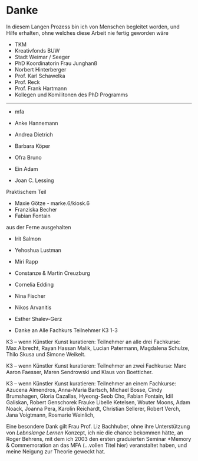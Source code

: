 # Danke

In diesem Langen Prozess bin ich von Menschen begleitet worden, und Hilfe erhalten, ohne welches diese Arbeit nie fertig geworden wäre


* TKM
* Kreativfonds BUW
* Stadt Weimar / Seeger
* PhD Koordinatorin Frau Junghanß
* Norbert Hinterberger
* Prof. Karl Schawelka
* Prof. Reck
* Prof. Frank Hartmann
* Kollegen und Komilitonen des PhD Programms

---
* mfa

* Anke Hannemann
* Andrea Dietrich
* Barbara Köper
* Ofra Bruno
* Ein Adam
* Joan C. Lessing

Praktischem Teil
* Maxie Götze -  marke.6/kiosk.6
* Franziska Becher
* Fabian Fontain 

aus der Ferne ausgehalten
* Irit Salmon
* Yehoshua Lustman
* Miri Rapp
* Constanze & Martin Creuzburg
* Cornelia Edding
* Nina Fischer
* Nikos Arvanitis
* Esther Shalev-Gerz

* Danke an Alle Fachkurs Teilnehmer K3 1-3

K3 – wenn Künstler Kunst kuratieren: Teilnehmer an alle drei Fachkurse:
Max Albrecht, Rayan Hassan Malik, Lucian Patermann, Magdalena Schulze, Thilo Skusa und Simone Weikelt.

K3 – wenn Künstler Kunst kuratieren: Teilnehmer an zwei Fachkurse:
Marc Aaron Faesser, Maren Sendrowski und Klaus von Boetticher.

K3 – wenn Künstler Kunst kuratieren: Teilnehmer an einem Fachkurse:
Azucena Almendros, Anna-Maria Bartsch, Michael Bosse, Cindy Brumshagen, Gloria Cazallas, Hyeong-Seob Cho, 
Fabian Fontain, Idil Galiskan, Robert Genschorek Frauke Libelle Ketelsen, Wouter Moons, Adam Noack,
Joanna Pera, Karolin Reichardt, Christian Sellerer, Robert Verch, Jana Voigtmann, Rosmarie Weinlich,


Eine besondere Dank gilt Frau Prof. Liz Bachhuber, ohne ihre Unterstützung von *Lebnslange Lernen* Konzept, ich nie die chance bekommen hätte, an
Roger Behrens, mit dem ich 2003 den ersten graduierten Seminar *Memory & Commemoration an das MFA (...vollen Titel hier) veranstaltet haben, und meine 
Neigung zur Theorie geweckt hat.
 


 

 

 



